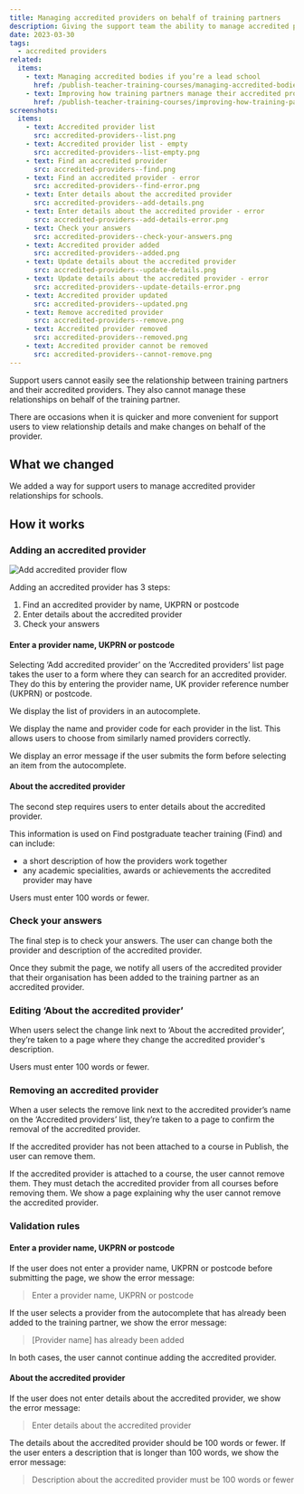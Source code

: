 ```yaml
---
title: Managing accredited providers on behalf of training partners
description: Giving the support team the ability to manage accredited providers for training providers
date: 2023-03-30
tags:
  - accredited providers
related:
  items:
    - text: Managing accredited bodies if you’re a lead school
      href: /publish-teacher-training-courses/managing-accredited-bodies-if-youre-a-lead-school/
    - text: Improving how training partners manage their accredited providers
      href: /publish-teacher-training-courses/improving-how-training-partners-manage-their-accredited-providers/
screenshots:
  items:
    - text: Accredited provider list
      src: accredited-providers--list.png
    - text: Accredited provider list - empty
      src: accredited-providers--list-empty.png
    - text: Find an accredited provider
      src: accredited-providers--find.png
    - text: Find an accredited provider - error
      src: accredited-providers--find-error.png
    - text: Enter details about the accredited provider
      src: accredited-providers--add-details.png
    - text: Enter details about the accredited provider - error
      src: accredited-providers--add-details-error.png
    - text: Check your answers
      src: accredited-providers--check-your-answers.png
    - text: Accredited provider added
      src: accredited-providers--added.png
    - text: Update details about the accredited provider
      src: accredited-providers--update-details.png
    - text: Update details about the accredited provider - error
      src: accredited-providers--update-details-error.png
    - text: Accredited provider updated
      src: accredited-providers--updated.png
    - text: Remove accredited provider
      src: accredited-providers--remove.png
    - text: Accredited provider removed
      src: accredited-providers--removed.png
    - text: Accredited provider cannot be removed
      src: accredited-providers--cannot-remove.png
---
```


Support users cannot easily see the relationship between training partners and their accredited providers. They also cannot manage these relationships on behalf of the training partner.

There are occasions when it is quicker and more convenient for support users to view relationship details and make changes on behalf of the provider.

## What we changed

We added a way for support users to manage accredited provider relationships for schools.

## How it works

### Adding an accredited provider

![Add accredited provider flow](add-accredited-provider--flow.png "Add accredited provider flow")

Adding an accredited provider has 3 steps:

1. Find an accredited provider by name, UKPRN or postcode
2. Enter details about the accredited provider
3. Check your answers

#### Enter a provider name, UKPRN or postcode

Selecting ‘Add accredited provider’ on the ‘Accredited providers’ list page takes the user to a form where they can search for an accredited provider. They do this by entering the provider name, UK provider reference number (UKPRN) or postcode.

We display the list of providers in an autocomplete.

We display the name and provider code for each provider in the list. This allows users to choose from similarly named providers correctly.

We display an error message if the user submits the form before selecting an item from the autocomplete.

#### About the accredited provider

The second step requires users to enter details about the accredited provider.

This information is used on Find postgraduate teacher training (Find) and can include:

- a short description of how the providers work together
- any academic specialities, awards or achievements the accredited provider may have

Users must enter 100 words or fewer.

### Check your answers

The final step is to check your answers. The user can change both the provider and description of the accredited provider.

Once they submit the page, we notify all users of the accredited provider that their organisation has been added to the training partner as an accredited provider.

### Editing ‘About the accredited provider’

When users select the change link next to ‘About the accredited provider’, they’re taken to a page where they change the accredited provider's description.

Users must enter 100 words or fewer.

### Removing an accredited provider

When a user selects the remove link next to the accredited provider’s name on the ‘Accredited providers’ list, they’re taken to a page to confirm the removal of the accredited provider.

If the accredited provider has not been attached to a course in Publish, the user can remove them.

If the accredited provider is attached to a course, the user cannot remove them. They must detach the accredited provider from all courses before removing them. We show a page explaining why the user cannot remove the accredited provider.

### Validation rules

#### Enter a provider name, UKPRN or postcode

If the user does not enter a provider name, UKPRN or postcode before submitting the page, we show the error message:

> Enter a provider name, UKPRN or postcode

If the user selects a provider from the autocomplete that has already been added to the training partner, we show the error message:

> [Provider name] has already been added

In both cases, the user cannot continue adding the accredited provider.

#### About the accredited provider

If the user does not enter details about the accredited provider, we show the error message:

> Enter details about the accredited provider

The details about the accredited provider should be 100 words or fewer. If the user enters a description that is longer than 100 words, we show the error message:

> Description about the accredited provider must be 100 words or fewer
